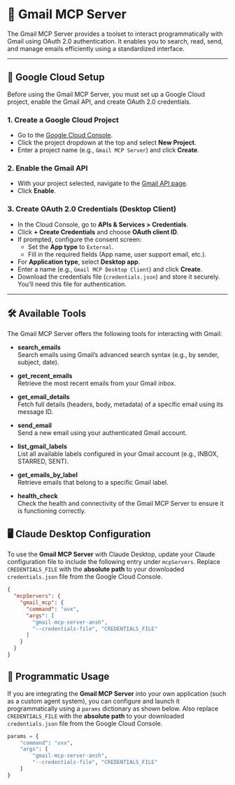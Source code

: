 # 📧 Gmail MCP Server

The Gmail MCP Server provides a toolset to interact programmatically with Gmail using OAuth 2.0 authentication. It enables you to search, read, send, and manage emails efficiently using a standardized interface.

---

## 📘 Google Cloud Setup

Before using the Gmail MCP Server, you must set up a Google Cloud project, enable the Gmail API, and create OAuth 2.0 credentials.

### 1. Create a Google Cloud Project
- Go to the [Google Cloud Console](https://console.cloud.google.com/).
- Click the project dropdown at the top and select **New Project**.
- Enter a project name (e.g., `Gmail MCP Server`) and click **Create**.

### 2. Enable the Gmail API
- With your project selected, navigate to the [Gmail API page](https://console.cloud.google.com/apis/library/gmail.googleapis.com).
- Click **Enable**.

### 3. Create OAuth 2.0 Credentials (Desktop Client)
- In the Cloud Console, go to **APIs & Services > Credentials**.
- Click **+ Create Credentials** and choose **OAuth client ID**.
- If prompted, configure the consent screen:
  - Set the **App type** to `External`.
  - Fill in the required fields (App name, user support email, etc.).
- For **Application type**, select **Desktop app**.
- Enter a name (e.g., `Gmail MCP Desktop Client`) and click **Create**.
- Download the credentials file (`credentials.json`) and store it securely. You’ll need this file for authentication.

---

## 🛠️ Available Tools

The Gmail MCP Server offers the following tools for interacting with Gmail:

- **search_emails**  
  Search emails using Gmail’s advanced search syntax (e.g., by sender, subject, date).

- **get_recent_emails**  
  Retrieve the most recent emails from your Gmail inbox.

- **get_email_details**  
  Fetch full details (headers, body, metadata) of a specific email using its message ID.

- **send_email**  
  Send a new email using your authenticated Gmail account.

- **list_gmail_labels**  
  List all available labels configured in your Gmail account (e.g., INBOX, STARRED, SENT).

- **get_emails_by_label**  
  Retrieve emails that belong to a specific Gmail label.

- **health_check**  
  Check the health and connectivity of the Gmail MCP Server to ensure it is functioning correctly.
  
## 🖥️ Claude Desktop Configuration

To use the **Gmail MCP Server** with Claude Desktop, update your Claude configuration file to include the following entry under `mcpServers`. Replace `CREDENTIALS_FILE` with the **absolute path** to your downloaded `credentials.json` file from the Google Cloud Console.

```json
{
  "mcpServers": {
    "gmail_mcp": {
      "command": "uvx",
      "args": [
        "gmail-mcp-server-ansh",
        "--credentials-file", "CREDENTIALS_FILE"
      ]
    }
  }
}
```

## 🔧 Programmatic Usage

If you are integrating the **Gmail MCP Server** into your own application (such as a custom agent system), you can configure and launch it programmatically using a `params` dictionary as shown below. Also replace `CREDENTIALS_FILE` with the **absolute path** to your downloaded `credentials.json` file from the Google Cloud Console.


```python
params = {
    "command": "uvx",
    "args": [
        "gmail-mcp-server-ansh",
        "--credentials-file", "CREDENTIALS_FILE"
    ]
}